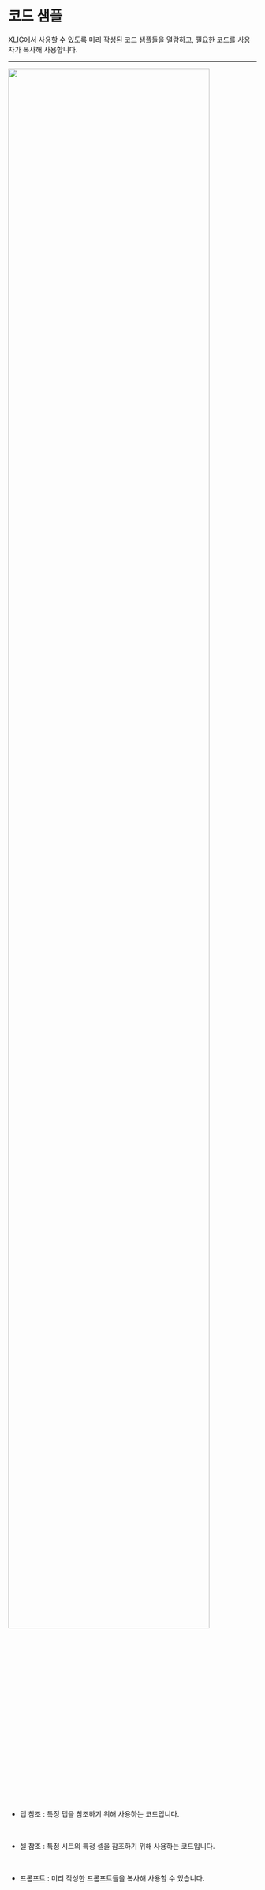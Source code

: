 
# 코드 샘플

XLIG에서 사용할 수 있도록 미리 작성된 코드 샘플들을 열람하고, 필요한 코드를 사용자가 복사해 사용합니다.

---

<img src = "https://user-images.githubusercontent.com/86198387/203680084-d2fd3f85-1aee-4d9c-ae63-ce0c7db50128.png" width = "90%"/>


- 탭 참조 : 특정 탭을 참조하기 위해 사용하는 코드입니다.
<br>

- 셀 참조 : 특정 시트의 특정 셀을 참조하기 위해 사용하는 코드입니다.
<br>

- 프롬프트 : 미리 작성한 프롬프트들을 복사해 사용할 수 있습니다.
<br>


